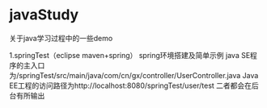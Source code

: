 # javaStudy
关于java学习过程中的一些demo


1.springTest（eclipse maven+spring）
spring环境搭建及简单示例
java SE程序的主入口为/springTest/src/main/java/com/cn/gx/controller/UserController.java
Java EE工程的访问路径为http://localhost:8080/springTest/user/test
二者都会在后台有所输出

